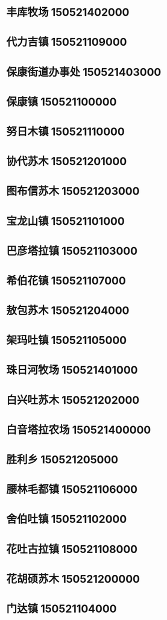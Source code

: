 # 丰库牧场 150521402000
# 代力吉镇 150521109000
# 保康街道办事处 150521403000
# 保康镇 150521100000
# 努日木镇 150521110000
# 协代苏木 150521201000
# 图布信苏木 150521203000
# 宝龙山镇 150521101000
# 巴彦塔拉镇 150521103000
# 希伯花镇 150521107000
# 敖包苏木 150521204000
# 架玛吐镇 150521105000
# 珠日河牧场 150521401000
# 白兴吐苏木 150521202000
# 白音塔拉农场 150521400000
# 胜利乡 150521205000
# 腰林毛都镇 150521106000
# 舍伯吐镇 150521102000
# 花吐古拉镇 150521108000
# 花胡硕苏木 150521200000
# 门达镇 150521104000

